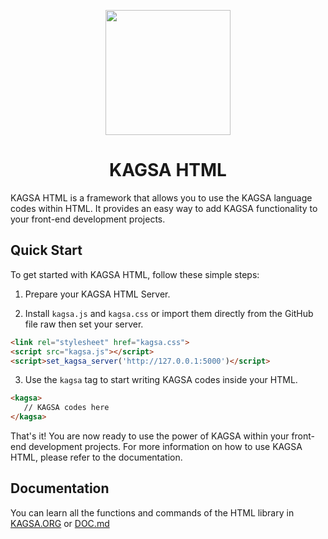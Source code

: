 <p align="center">
<img src="https://github.com/kagsa/kagsa-web/blob/main/img/KAGSA-HTML.png?raw=true" height="200">
</p>
<h1 align="center" >KAGSA HTML</h1>

KAGSA HTML is a framework that allows you to use the KAGSA language codes within HTML. It provides an easy way to add KAGSA functionality to your front-end development projects.

## Quick Start

To get started with KAGSA HTML, follow these simple steps:

1. Prepare your KAGSA HTML Server.

2. Install `kagsa.js` and `kagsa.css` or import them directly from the GitHub file raw then set your server.
   
```html
<link rel="stylesheet" href="kagsa.css">
<script src="kagsa.js"></script>
<script>set_kagsa_server('http://127.0.0.1:5000')</script>
```

3. Use the `kagsa` tag to start writing KAGSA codes inside your HTML.

```html
<kagsa>
   // KAGSA codes here
</kagsa>
```

That's it! You are now ready to use the power of KAGSA within your front-end development projects. For more information on how to use KAGSA HTML, please refer to the documentation.

## Documentation

You can learn all the functions and commands of the HTML library in [KAGSA.ORG](https://www.kagsa.org/docs/kagsa-html/) or [DOC.md](https://github.com/kagsa/kagsa-html/blob/main/DOC.md)